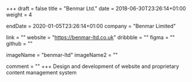 +++
draft = false
title = "Benmar Ltd."
date = 2018-06-30T23:26:14+01:00
weight = 4

endDate = 2020-01-05T23:26:14+01:00
company = "Benmar Limited"

link = ""
website = "https://benmar-ltd.co.uk"
dribbble = ""
figma = ""
github = ""

imageName = "benmar-ltd"
imageName2 = ""

comment = ""
+++
Design and development of website and proprietary content management system